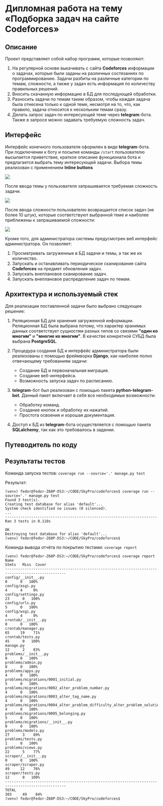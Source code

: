 

# Дипломная работа на тему «Подборка задач на сайте Codeforces»

## Описание

Проект представляет собой набор программ, которые позволяют:
1. На регулярной основе выкачивать с сайта **Codeforces** информации о задачах, которые
   были заданы на различных состязаниях по программированию. Задачи разбиты на различные
   категории по темам, сложности, а также у задач есть информация по количеству правильных решений.
1. Вносить скачанную информацию в БД для последующей обработки.
1. Разносить задачи по темам таким образом, чтобы каждая задача была отнесена только к одной
   теме, несмотря на то, что, как правило, задача относится к нескольким темам сразу.
1. Делать запрос задач по интересующей теме через **telegram**-бота. Также в запросе
   можно задавать требуемую сложность задач.

## Интерфейс

Интерфейс конечного пользователя оформлен в виде **telegram**-бота.
При подключении к боту и посылке команды `/start` пользователю высылается приветствие,
краткое описание функционала бота и предлагается выбрать тему интересующей задачи.
Выбора темы реализован с применением **Inline buttons**

![](pic/IMG001.png)

После ввода темы у пользователя запрашивается требуемая сложность задачи.

![](pic/IMG002.png)

После ввода сложности пользователю возвращается список задач (не более 10 штук),
которые соответствуют выбранной теме и наиболее приближены к запрашиваемой сложности:

![](pic/IMG003.png)

Кроме того, для администратора системы предусмотрен веб интерфейс администратора.
Он позволяет:
1. Просматривать загруженные в БД задачи и темы, а так же их количество.
2. Запускать и останавливать периодическое сканирование сайта **Codeforces** на предмет обновления задач.
3. Запускать внеплановое сканирование задач.
4. Запускать внеплановое распределение задач по темам.

## Архитектура и используемый стек

Для реализации поставленной задачи было выбрано следующее решение:
1. Реляционная БД для хранения загруженной информации. Реляционная БД была выбрана потому,
   что характер хранимых данных соответствует сущностям разных типов со связями **"один ко многим"**
   и **"многие ко многим"**. В качестве конкретной СУБД была выбрана **PostgreSQL**.
2. Процедура создания БД и интерфейс администратора были реализованы с помощью фреймворка **Django**,
   как наиболее полно отвечающему требованиям задачи:
   - Создание БД и первоначальная миграция.
   - Создание веб-интерфейса.
   - Возможность запуска задач по расписанию.

3. **telegram**-бот был реализован с помощью пакета **python-telegram-bot**.
   Данный пакет включает в себя все необходимые возможности:
   - Обработку команд.
   - Создание кнопок и обработку их нажатий.
   - Простота освоения и хорошая документация.
  
4. Доступ к БД из **telegram**-бота осуществляется с помощью пакета **SQLalchemy**,
   так как это требовалось в задании.

## Путеводитель по коду



## Результаты тестов

Команда запуска тестов: `coverage run --source='.' manage.py test`

Результат:
```
(venv) fedor@fedor-Z68P-DS3:~/CODE/SkyPro/codeforces$ coverage run --source='.' manage.py test
Found 3 test(s).
Creating test database for alias 'default'...
System check identified no issues (0 silenced).
...
----------------------------------------------------------------------
Ran 3 tests in 0.110s

OK
Destroying test database for alias 'default'...
(venv) fedor@fedor-Z68P-DS3:~/CODE/SkyPro/codeforces$
```

Команда вывода отчёта по покрытию тестами: `coverage report`
```
(venv) fedor@fedor-Z68P-DS3:~/CODE/SkyPro/codeforces$ coverage report
Name                                                                           Stmts   Miss  Cover
--------------------------------------------------------------------------------------------------
config/__init__.py                                                                 0      0   100%
config/asgi.py                                                                     4      4     0%
config/settings.py                                                                23      0   100%
config/urls.py                                                                     5      0   100%
config/wsgi.py                                                                     4      4     0%
crontab/__init__.py                                                                0      0   100%
crontab/manager.py                                                                65     19    71%
crontab/tests.py                                                                  45      0   100%
manage.py                                                                         12      2    83%
problems/__init__.py                                                               0      0   100%
problems/admin.py                                                                  8      0   100%
problems/apps.py                                                                   4      0   100%
problems/migrations/0001_initial.py                                                5      0   100%
problems/migrations/0002_alter_problem_number.py                                   4      0   100%
problems/migrations/0003_alter_tag_name.py                                         4      0   100%
problems/migrations/0004_alter_problem_difficulty_alter_problem_solutions.py       4      0   100%
problems/migrations/0005_belonging.py                                              5      0   100%
problems/migrations/__init__.py                                                    0      0   100%
problems/models.py                                                                27      3    89%
problems/tests.py                                                                  1      0   100%
problems/views.py                                                                 22      5    77%
scraper/__init__.py                                                                0      0   100%
scraper/scraper.py                                                                49     12    76%
scraper/tests.py                                                                  12      0   100%
--------------------------------------------------------------------------------------------------
TOTAL                                                                            303     49    84%
(venv) fedor@fedor-Z68P-DS3:~/CODE/SkyPro/codeforces$
```
